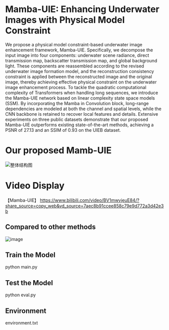 # Mamba-UIE: Enhancing Underwater Images with Physical Model Constraint
We propose a physical model constraint-based underwater image enhancement framework, Mamba-UIE. Specifically, we decompose the input image into four components: underwater scene radiance, direct transmission map, backscatter transmission map, and global background light. These components are reassembled according to the revised underwater image formation model, and the reconstruction consistency constraint is applied between the reconstructed image and the original image, thereby achieving effective physical constraint on the underwater image enhancement process. To tackle the quadratic computational complexity of Transformers when handling long sequences, we introduce the Mamba-UIE network based on linear complexity state space models (SSM). By incorporating the Mamba in Convolution block, long-range dependencies are modeled at both the channel and spatial levels, while the CNN backbone is retained to recover local features and details. Extensive experiments on three public datasets demonstrate that our proposed Mamba-UIE outperforms existing state-of-the-art methods, achieving a PSNR of 27.13 and an SSIM of 0.93 on the UIEB dataset.

# Our proposed Mamb-UIE
![整体结构图](https://github.com/user-attachments/assets/e979c28e-05b1-4085-8d32-89b71ba5597c)

# Video Display
【Mamba-UIE】 https://www.bilibili.com/video/BV1mwvjeuE84/?share_source=copy_web&vd_source=7aec8b91ccee858c79e9d772a3d42e3b

## Compared to other methods
![image](https://github.com/user-attachments/assets/e91ae8ed-2374-4845-bee1-64e99b243cdf)

## Train the Model
python main.py

## Test the Model
python eval.py

## Environment
environment.txt

